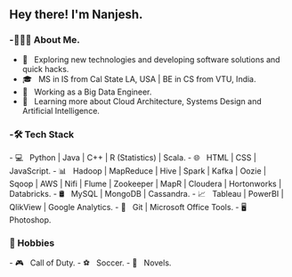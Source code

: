 ### 



<h2>Hey there! I'm Nanjesh. </h2>
<h3> -👨🏻‍💻 About Me. </h3>

- 🤔 &nbsp; Exploring new technologies and developing software solutions and quick hacks.
- 🎓 &nbsp; MS in IS from Cal State LA, USA | BE in CS from VTU, India.
- 💼 &nbsp; Working as a Big Data Engineer.
- 🌱 &nbsp; Learning more about Cloud Architecture, Systems Design and Artificial Intelligence.

<h3> -🛠 Tech Stack </h3>
- 💻 &nbsp; Python | Java | C++ | R (Statistics) | Scala.
- 🌐 &nbsp; HTML | CSS | JavaScript.
- 📊 &nbsp; Hadoop | MapReduce | Hive | Spark | Kafka | Oozie | Sqoop | AWS | Nifi | Flume | Zookeeper | MapR | Cloudera | Hortonworks | Databricks.
- 🛢 &nbsp; MySQL | MongoDB | Cassandra.
- 📈 &nbsp; Tableau | PowerBI | QlikView | Google Analytics.
- 🔧 &nbsp; Git | Microsoft Office Tools.
- 🖥 &nbsp; Photoshop.

<h3>🎨 Hobbies </h3>
- 🎮 &nbsp; Call of Duty.
- ⚽ &nbsp; Soccer.
- 📖 &nbsp; Novels.

</br>










